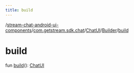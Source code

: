 ```yaml
---
title: build
---
```

/[stream-chat-android-ui-components](../../../index.md)/[com.getstream.sdk.chat](../../index.md)/[ChatUI](../index.md)/[Builder](index.md)/[build](build.md)  
  
  
  
# build  
fun [build](build.md)(): [ChatUI](../index.md)
